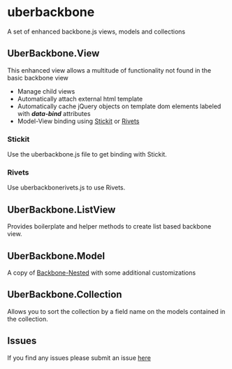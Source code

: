 uberbackbone
============

A set of enhanced backbone.js views, models and collections

## UberBackbone.View
This enhanced view allows a multitude of functionality not found in the basic backbone view
* Manage child views
* Automatically attach external html template
* Automatically cache jQuery objects on template dom elements labeled with ***data-bind*** attributes
* Model-View binding using [Stickit](https://github.com/NYTimes/backbone.stickit) or 
[Rivets](https://github.com/mikeric/rivets)

### Stickit
Use the uberbackbone.js file to get binding with Stickit.

### Rivets
Use uberbackbonerivets.js to use Rivets. 


## UberBackbone.ListView
Provides boilerplate and helper methods to create list based backbone view.

## UberBackbone.Model
A copy of [Backbone-Nested](https://github.com/afeld/backbone-nested) with some additional customizations

## UberBackbone.Collection
Allows you to sort the collection by a field name on the models contained in the collection.

## Issues
If you find any issues please submit an issue [here](https://github.com/schirinos/uberbackbone/issues)
